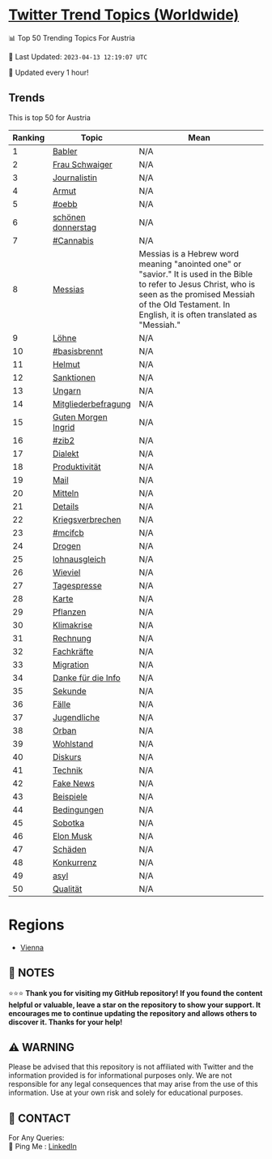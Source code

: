 [Twitter Trend Topics (Worldwide)](https://github.com/ErcinDedeoglu/Twitter-Trend-Topics)
==========


📊 Top 50 Trending Topics For Austria

📆 Last Updated: `2023-04-13 12:19:07 UTC`

🔧 Updated every 1 hour!


## Trends

This is top 50 for Austria

| Ranking | Topic | Mean |
| ------- | ------------ | ------------ |
| 1 | [Babler](http://twitter.com/search?q=Babler) | N/A |
| 2 | [Frau Schwaiger](http://twitter.com/search?q=Frau+Schwaiger) | N/A |
| 3 | [Journalistin](http://twitter.com/search?q=Journalistin) | N/A |
| 4 | [Armut](http://twitter.com/search?q=Armut) | N/A |
| 5 | [#oebb](http://twitter.com/search?q=%23oebb) | N/A |
| 6 | [schönen donnerstag](http://twitter.com/search?q=sch%c3%b6nen+donnerstag) | N/A |
| 7 | [#Cannabis](http://twitter.com/search?q=%23Cannabis) | N/A |
| 8 | [Messias](http://twitter.com/search?q=Messias) | Messias is a Hebrew word meaning "anointed one" or "savior." It is used in the Bible to refer to Jesus Christ, who is seen as the promised Messiah of the Old Testament. In English, it is often translated as "Messiah." |
| 9 | [Löhne](http://twitter.com/search?q=L%c3%b6hne) | N/A |
| 10 | [#basisbrennt](http://twitter.com/search?q=%23basisbrennt) | N/A |
| 11 | [Helmut](http://twitter.com/search?q=Helmut) | N/A |
| 12 | [Sanktionen](http://twitter.com/search?q=Sanktionen) | N/A |
| 13 | [Ungarn](http://twitter.com/search?q=Ungarn) | N/A |
| 14 | [Mitgliederbefragung](http://twitter.com/search?q=Mitgliederbefragung) | N/A |
| 15 | [Guten Morgen Ingrid](http://twitter.com/search?q=Guten+Morgen+Ingrid) | N/A |
| 16 | [#zib2](http://twitter.com/search?q=%23zib2) | N/A |
| 17 | [Dialekt](http://twitter.com/search?q=Dialekt) | N/A |
| 18 | [Produktivität](http://twitter.com/search?q=Produktivit%c3%a4t) | N/A |
| 19 | [Mail](http://twitter.com/search?q=Mail) | N/A |
| 20 | [Mitteln](http://twitter.com/search?q=Mitteln) | N/A |
| 21 | [Details](http://twitter.com/search?q=Details) | N/A |
| 22 | [Kriegsverbrechen](http://twitter.com/search?q=Kriegsverbrechen) | N/A |
| 23 | [#mcifcb](http://twitter.com/search?q=%23mcifcb) | N/A |
| 24 | [Drogen](http://twitter.com/search?q=Drogen) | N/A |
| 25 | [lohnausgleich](http://twitter.com/search?q=lohnausgleich) | N/A |
| 26 | [Wieviel](http://twitter.com/search?q=Wieviel) | N/A |
| 27 | [Tagespresse](http://twitter.com/search?q=Tagespresse) | N/A |
| 28 | [Karte](http://twitter.com/search?q=Karte) | N/A |
| 29 | [Pflanzen](http://twitter.com/search?q=Pflanzen) | N/A |
| 30 | [Klimakrise](http://twitter.com/search?q=Klimakrise) | N/A |
| 31 | [Rechnung](http://twitter.com/search?q=Rechnung) | N/A |
| 32 | [Fachkräfte](http://twitter.com/search?q=Fachkr%c3%a4fte) | N/A |
| 33 | [Migration](http://twitter.com/search?q=Migration) | N/A |
| 34 | [Danke für die Info](http://twitter.com/search?q=Danke+f%c3%bcr+die+Info) | N/A |
| 35 | [Sekunde](http://twitter.com/search?q=Sekunde) | N/A |
| 36 | [Fälle](http://twitter.com/search?q=F%c3%a4lle) | N/A |
| 37 | [Jugendliche](http://twitter.com/search?q=Jugendliche) | N/A |
| 38 | [Orban](http://twitter.com/search?q=Orban) | N/A |
| 39 | [Wohlstand](http://twitter.com/search?q=Wohlstand) | N/A |
| 40 | [Diskurs](http://twitter.com/search?q=Diskurs) | N/A |
| 41 | [Technik](http://twitter.com/search?q=Technik) | N/A |
| 42 | [Fake News](http://twitter.com/search?q=Fake+News) | N/A |
| 43 | [Beispiele](http://twitter.com/search?q=Beispiele) | N/A |
| 44 | [Bedingungen](http://twitter.com/search?q=Bedingungen) | N/A |
| 45 | [Sobotka](http://twitter.com/search?q=Sobotka) | N/A |
| 46 | [Elon Musk](http://twitter.com/search?q=Elon+Musk) | N/A |
| 47 | [Schäden](http://twitter.com/search?q=Sch%c3%a4den) | N/A |
| 48 | [Konkurrenz](http://twitter.com/search?q=Konkurrenz) | N/A |
| 49 | [asyl](http://twitter.com/search?q=asyl) | N/A |
| 50 | [Qualität](http://twitter.com/search?q=Qualit%c3%a4t) | N/A |



# Regions

* [Vienna](</Austria/Vienna.md>)



## 📝 NOTES

⭐⭐⭐ **Thank you for visiting my GitHub repository! If you found the content helpful or valuable, leave a star on the repository to show your support. It encourages me to continue updating the repository and allows others to discover it. Thanks for your help!**


## ⚠️ WARNING

Please be advised that this repository is not affiliated with Twitter and the information provided is for informational purposes only. We are not responsible for any legal consequences that may arise from the use of this information. Use at your own risk and solely for educational purposes.


## 📨 CONTACT

 For Any Queries:  
            🏓 Ping Me : [LinkedIn](https://www.linkedin.com/in/ercindedeoglu/)
